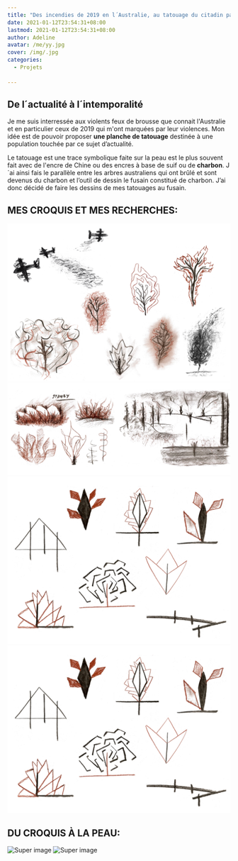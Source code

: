 ```yaml
---
title: "Des incendies de 2019 en l´Australie, au tatouage du citadin parisien"
date: 2021-01-12T23:54:31+08:00
lastmod: 2021-01-12T23:54:31+08:00
author: Adeline
avatar: /me/yy.jpg
cover: /img/.jpg
categories:
  - Projets

---
```


<!--more-->

## De l´actualité à l´intemporalité

Je me suis interressée aux violents feux de brousse que connait l'Australie et en particulier ceux de 2019 qui m'ont marquées par leur violences. Mon idée est de pouvoir proposer **une planche de tatouage** destinée à une population touchée par ce sujet d’actualité.

Le tatouage est une trace symbolique faite sur la peau est le plus souvent fait avec de l'encre de Chine ou des encres à base de suif ou de **charbon**. J´ai ainsi fais le parallèle entre les arbres australiens qui ont brûlé et sont devenus du charbon et l’outil de dessin le fusain constitué de charbon. J’ai donc décidé de faire les dessins de mes tatouages au fusain. 


## MES CROQUIS ET MES RECHERCHES:

![Super image](/img/tatouage_croquis1.PNG)
![Super image](/img/tatouage_croquis2.jpg)
![Super image](/img/tatouage_croquis3.JPG)
![Super image](/img/tatouage_croquis3.JPG)


## DU CROQUIS À LA PEAU:

![Super image](/img/.PNG)
![Super image](/img/.PNG)


